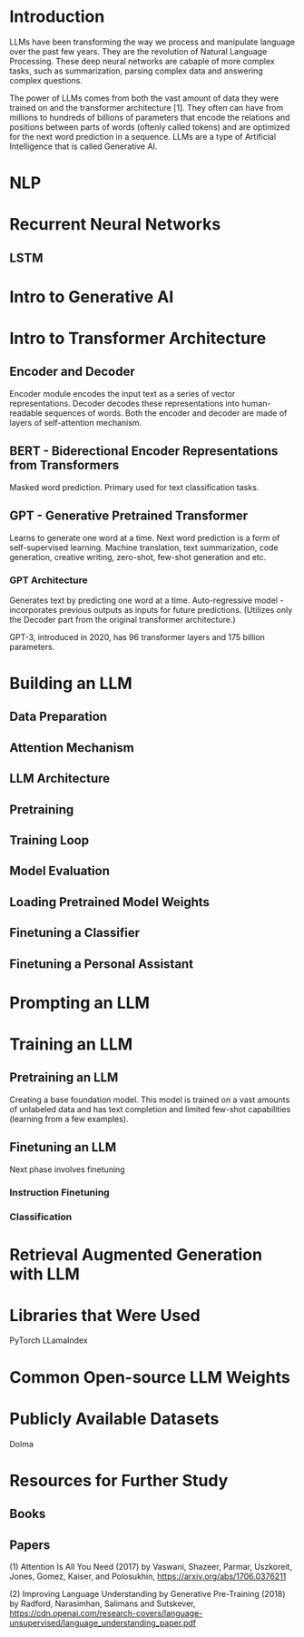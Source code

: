 # Introduction

LLMs have been transforming the way we process and manipulate language over the past few years.
They are the revolution of Natural Language Processing. These deep neural networks are cabaple of more complex tasks, such as summarization, parsing complex data and answering complex questions.

The power of LLMs comes from both the vast amount of data they were trained on and the transformer architecture [1]. They often can have from millions to hundreds of billions of parameters that encode the relations and positions between parts of words (oftenly called tokens) and are optimized for the next word prediction in a sequence.
LLMs are a type of Artificial Intelligence that is called Generative AI.

# NLP

# Recurrent Neural Networks

## LSTM

# Intro to Generative AI

# Intro to Transformer Architecture

## Encoder and Decoder

Encoder module encodes the input text as a series of vector representations. Decoder decodes these representations into human-readable sequences of words. Both the encoder and decoder are made of layers of self-attention mechanism.

## BERT - Biderectional Encoder Representations from Transformers

Masked word prediction. Primary used for text classification tasks.

## GPT - Generative Pretrained Transformer

Learns to generate one word at a time. Next word prediction is a form of self-supervised learning. Machine translation, text summarization, code generation, creative writing, zero-shot, few-shot generation and etc.

### GPT Architecture

Generates text by predicting one word at a time. 
Auto-regressive model - incorporates previous outputs as inputs for future predictions.
(Utilizes only the Decoder part from the original transformer architecture.)

GPT-3, introduced in 2020, has 96 transformer layers and 175 billion parameters.

# Building an LLM

## Data Preparation

## Attention Mechanism

## LLM Architecture

## Pretraining

## Training Loop

## Model Evaluation

## Loading Pretrained Model Weights

## Finetuning a Classifier

## Finetuning a Personal Assistant

# Prompting an LLM

# Training an LLM

## Pretraining an LLM

Creating a base foundation model. This model is trained on a vast amounts of unlabeled data and has text completion and limited few-shot capabilities (learning from a few examples).

## Finetuning an LLM

Next phase involves finetuning

### Instruction Finetuning

### Classification

# Retrieval Augmented Generation with LLM

# Libraries that Were Used

PyTorch
LLamaIndex

# Common Open-source LLM Weights

# Publicly Available Datasets

Dolma

# Resources for Further Study
## Books

## Papers

(1) Attention Is All You Need (2017) by Vaswani, Shazeer, Parmar, Uszkoreit, Jones, Gomez, Kaiser, and Polosukhin, https://arxiv.org/abs/1706.0376211

(2) Improving Language Understanding by Generative Pre-Training (2018) by Radford, Narasimhan, Salimans and Sutskever, https://cdn.openai.com/research-covers/language-unsupervised/language_understanding_paper.pdf
